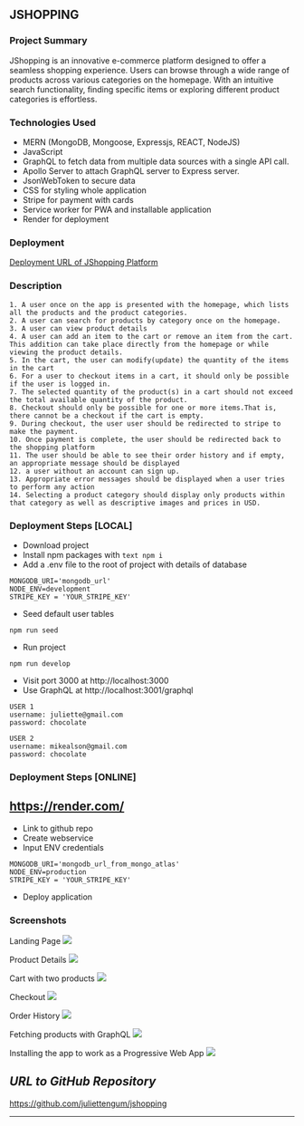 ## JSHOPPING
   
### Project Summary
JShopping is an innovative e-commerce platform designed to offer a seamless shopping experience. Users can browse through a wide range of products across various categories on the homepage. With an intuitive search functionality, finding specific items or exploring different product categories is effortless.

### Technologies Used
* MERN (MongoDB, Mongoose, Expressjs, REACT, NodeJS)
* JavaScript
* GraphQL to fetch data from multiple data sources with a single API call.
* Apollo Server to attach GraphQL server to Express server.
* JsonWebToken to secure data
* CSS for styling whole application
* Stripe for payment with cards
* Service worker for PWA and installable application
* Render for deployment

### Deployment

[Deployment URL of JShopping Platform](https://jshopping.onrender.com/)

### Description

```
1. A user once on the app is presented with the homepage, which lists all the products and the product categories.
2. A user can search for products by category once on the homepage.
3. A user can view product details
4. ⁠A user can add an item to the cart or remove an item from the cart. This addition can take place directly from the homepage or while viewing the product details.
5. ⁠In the cart, the user can modify(update) the quantity of the items in the cart
6. For a user to checkout items in a cart, it should only be possible if the user is logged in.
7. ⁠The selected quantity of the product(s) in a cart should not exceed the total available quantity of the product.
8. ⁠Checkout should only be possible for one or more items.That is, there cannot be a checkout if the cart is empty.
9. ⁠During checkout, the user user should be redirected to stripe to make the payment.
10. ⁠Once payment is complete, the user should be redirected back to the shopping platform
11. ⁠The user should be able to see their order history and if empty, an appropriate message should be displayed
12. ⁠a user without an account can sign up.
13. ⁠Appropriate error messages should be displayed when a user tries to perform any action
14. ⁠Selecting a product category should display only products within that category as well as descriptive images and prices in USD.
```

### Deployment Steps [LOCAL]

- Download project
- Install npm packages with ```text npm i```
- Add a .env file to the root of project with details of database

```text
MONGODB_URI='mongodb_url'
NODE_ENV=development
STRIPE_KEY = 'YOUR_STRIPE_KEY'
```

- Seed default user tables
```text
npm run seed
```

- Run project
```text
npm run develop
```
- Visit port 3000 at http://localhost:3000
- Use GraphQL at http://localhost:3001/graphql

```text
USER 1
username: juliette@gmail.com
password: chocolate

USER 2
username: mikealson@gmail.com
password: chocolate
```

### Deployment Steps [ONLINE]


## https://render.com/

- Link to github repo
- Create webservice
- Input ENV credentials

```text
MONGODB_URI='mongodb_url_from_mongo_atlas'
NODE_ENV=production
STRIPE_KEY = 'YOUR_STRIPE_KEY'
```
- Deploy application


### Screenshots

Landing Page
![](images/screenshot1.png)

Product Details
![](images/screenshot2.png)

Cart with two products
![](images/screenshot3.png)

Checkout
![](images/screenshot4.png)

Order History
![](images/screenshot5.png)

Fetching products with GraphQL
![](images/screenshot6.png)

Installing the app to work as a Progressive Web App
![](images/screenshot7.png)


## **_URL to GitHub Repository_**

https://github.com/juliettengum/jshopping


---------------------------------
